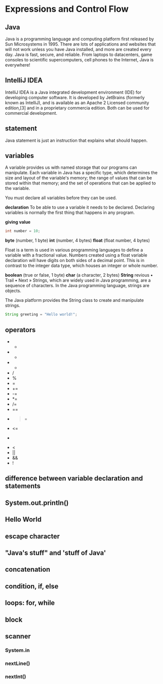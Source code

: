 # Expressions and Control Flow
## Java
Java is a programming language and computing platform first released by Sun Microsystems in 1995. There are lots of applications and websites that will not work unless you have Java installed, and more are created every day. Java is fast, secure, and reliable. From laptops to datacenters, game consoles to scientific supercomputers, cell phones to the Internet, Java is everywhere!

## IntelliJ IDEA
IntelliJ IDEA is a Java integrated development environment (IDE) for developing computer software. It is developed by JetBrains (formerly known as IntelliJ), and is available as an Apache 2 Licensed community edition,[3] and in a proprietary commercia edition. Both can be used for commercial development.

## statement
Java statement is just an instruction that explains what should happen.

## variables
A variable provides us with named storage that our programs can manipulate. Each variable in Java has a specific type, which determines the size and layout of the variable's memory; the range of values that can be stored within that memory; and the set of operations that can be applied to the variable.

You must declare all variables before they can be used.

**declaration**
To be able to use a variable it needs to be declared. Declaring variables is normally the first thing that happens in any program.

**giving value**
```java
int number = 10;
```

**byte**
(number, 1 byte)
**int**
(number, 4 bytes)
**float**
(float number, 4 bytes)

Float is a term is used in various programming languages to define a variable with a fractional value. Numbers created using a float variable declaration will have digits on both sides of a decimal point. This is in contrast to the integer data type, which houses an integer or whole number.

**boolean**
(true or false, 1 byte)
**char**
(a character, 2 bytes)
**String**
revious • Trail • Next »
Strings, which are widely used in Java programming, are a sequence of characters. In the Java programming language, strings are objects.

The Java platform provides the String class to create and manipulate strings.

```java
String greeting = "Hello world!";
```

## operators
* +
* -
* *
* /
* %
* =
* +=
* -=
* *=
* /=
* ==
* >=
* <=
* >
* <
* ||
* &&
* !
## difference between variable declaration and statements

## System.out.println()

## Hello World
## escape character
## "Java's stuff" and 'stuff of Java'
## concatenation
## condition, if, else
## loops: for, while
## block
##  scanner
### System.in
### nextLine()
### nextInt()
